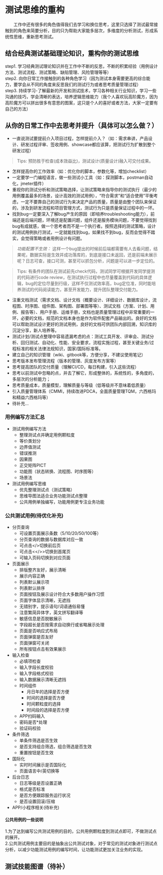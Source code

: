 # 测试思维的重构

&#8195;&#8195;工作中还有很多的角色值得我们去学习和换位思考，这里只选择了测试最常接触到的角色来简要分析，目的只为帮助大家能多层次，多维度的分析测试，形成系统性思维，重新思考测试。

## 结合经典测试基础理论知识，重构你的测试思维

step1. 学习经典测试理论知识并在工作中不断的反思，不断的积累经验（用例设计方法、测试流程、测试策略、缺陷管理、风险管理等等）   
step2. 向你日常工作接触到的各种角色学习（因为测试本身需要更高的综合能力，要学会从不同的角度来反思我们的测试行为或者思考质量管理过程）  
step3. 持续学习-了解最新的开发和测试技术，学习各种相关行业知识，学习一些沟通的技巧，学会清晰的表达，培养逻辑思维能力（我个人喜欢玩高阶魔方，因为高阶魔方可以拼出很多有意思的图案，这只是个人的喜好或者方法，大家一定要有自己的方法）

## 从你的日常工作中去思考并提升（具体可以怎么做？）

* 一直说测试要提前介入项目过程，怎样提前介入？（如：需求串讲，产品设计、研发过程评审、签收用例、showcase都应该算，把测试行为扩散到整个研发过程）

> Tips: 预防胜于检查(成本效益比)，测试设计(质量设计)融入可交付成果。  

* 怎样提高你的工作效率（如：优化你的脚本，参数化等，增加checklist）
* 一定要学一门编程语言，做一些测试小工具（如：探测脚本，postman自动化，jmeter插件）
* 重视你的测试分析和测试策略选择，让测试策略来指导你的测试执行（最少的用例覆盖最多的场景，设计高效的测试用例），“符合需求”和“适合使用”平衡考虑，一定不要靠自己的测试行为来决定产品的质量，质量是由整个团队来保证的，涉及到研发流程和项目管理方式，测试行为只是质量保证过程中的一环。
* 找到bug一定要深入了解bug产生的原因（即培养troubleshooting能力），前端还是后端问题，环境还是配置问题，组件还是服务模块问题，不要觉得找到bug有成就感，做一个思考者而不是一个执行者。按照选择的测试策略，设计的测试用例执行测试，一定就能找到bug，如果找不到bug，反而会觉得不踏实，会觉得策略或者用例设计有问题。  

> _功能配置不生效：_ 这样一个bug提出的时候前后端都需要有人去看问题，结果呢，数据实际是生效并成功落库的，到底是接口未返回，还是前端未展示呢？日志可查，接口可测，甚至可以抓包分析，问题是可以进一步定位的。  

> Tips: 有条件的团队在测试前先check代码，测试同学可根据开发同学提测的代码进行code review，在测试执行过程中也尽量覆盖到代码的具体逻辑，bug的定位尽量到行级，这样不仅测试效率高，bug定位准，同时能培养测试的代码阅读能力，甚至开发能力，提升团队整理交付能力。  

* 注重文档测试（需求文档、设计文档（概要设计、详细设计、数据库设计，流程图、时序图、组件图、架构图、部署图等等）、测试文档（方案、计划、用例、报告等）、用户手册、运维手册，文档也是质量管理过程中非常重要的一环，必要的文档，规范的文档本身也是作为软件配套产品输出的。良好的文档可以帮助测试设计更好的测试用例，良好的文档可供团队内部回溯，知识库的沉淀分享，新人培养等。
* 测试计划/测试点整理中容易遗漏考虑的点：测试工具开发、评审会、测试分析、回归测试、自动化、性能、安全要求，流程实施过程，甚至关键业务/过程标准的相关法律法规知识，国家/国际标准等。
* 建立自己的知识管理（wiki、gitbook等，方便分享，不建议使用笔记）
* 思考版本发布管理流程（版本的管理、灰度发布方案等）
* 思考提高团队的交付质量（理解CI/CD，每日构建，引入这些流程）
* 思考以前测试中忽略的点，并去了解它，形成整体的，系统性的，多角度的，多层次的分析能力；
* 思考质量成本，质量模型，理解质量与等级（低等级并不意味着低质量）
* 引入质量管理体系（CMMI，持续改进PDCA，全面质量管理TQM，六西格玛和精益六西格玛等）
* 待补充...

### 用例编写方法汇总
- 测试用例编写方法
  - 整理测试点并确定用例颗粒度
  - 等价类划分
  - 边界值测试
  - 错误推测
  - 因果图
  - 正交矩阵PICT
  - 功能图（状态转换、流程图、时序图等）
  - 场景法
- 测试用例编写思维
  - 优先整理测试点（测试策略）
  - 思维导图法适合业务功能测试点整理
  - 公共用例单独编写，功能用例更专注业务功能

### 公共测试用例(待优化补充)
- 分页查询
	- 可设置页面展示条数（5/10/20/50/100等）
 	- 分页查询的数据与数据库对应一致
 	- 可点击</>切换前后页
 	- 可点击<</>>切换到首尾页
 	- 可输入页码切换到对应页面
- 页面展示
 	- 排版整齐友好，展示清晰
 	- 展示内容正确
 	- 列表默认展示项
 	- 列表默认排序
 	- 页面按钮及展示设计符合大多数用户操作习惯
 	- 页面字体显示清晰，无遮挡
 	- 无错别字，提示语句/词语通俗易懂
 	- 注意繁简异体字，英文拼写翻译等
 	- 敏感信息是否脱敏展示
 	- 字段超长是否按需求自动换行或省略展示处理
 	- 页面是否响应式布局
 	- 页面弹窗是否友好
 	- 页面弹窗可关闭
 	- 所有按钮点击有效果展示
- 输入检查
 	- 必填项检查
 	- 输入字段长度校验
 	- 输入字段格式校验
 	- 输入数据展示清晰无遮挡
	- 时间组件
 		- 月日年的选择是否方便
     	- 时间的选择是否方便
     	- 时间颗粒度的选择
     	- 时间段的选择是否方便
	-  APP扫码输入
	-  密码是否*处理
	-  验证码校验
-  条件筛选
	- 单条件筛选是否生效
	-  是否支持组合筛选，组合筛选是否生效
	-  重置按钮是否生效
- 国际化
	- 实时时间展示是否国际化
	- 页面语言中/英切换等
- 后台日志
	- 日志等级是否设置正确
	- 格式是否标准
	- 是否方便跟踪服务运行状况
	- 是否设置回滚/压缩
- APP/小程序相关(待补充)

#### 公共用例的一些说明
 1.为了达到编写公共测试用例的目的，公共用例颗粒度到测试点即可，不做测试点的展开。  
 2.公共测试用例主要目的是抽象出公共测试对象，对于常见的测试对象进行测试点分析，以减少功能测试用例的编写时间，让功能测试更加关注业务的实现。


## 测试技能图谱（待补）

